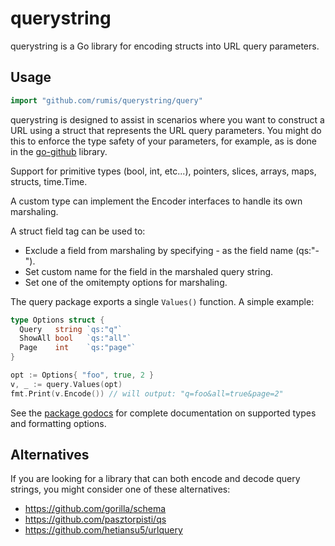 # querystring #

querystring is a Go library for encoding structs into URL query parameters.

## Usage ##

```go
import "github.com/rumis/querystring/query"
```

querystring is designed to assist in scenarios where you want to construct a
URL using a struct that represents the URL query parameters.  You might do this
to enforce the type safety of your parameters, for example, as is done in the
[go-github][] library.

Support for primitive types (bool, int, etc...), pointers, slices, arrays, maps, structs, time.Time.

A custom type can implement the Encoder interfaces to handle its own marshaling.

A struct field tag can be used to:
* Exclude a field from marshaling by specifying - as the field name (qs:"-").
* Set custom name for the field in the marshaled query string.
* Set one of the omitempty options for marshaling.

The query package exports a single `Values()` function.  A simple example:

```go
type Options struct {
  Query   string `qs:"q"`
  ShowAll bool   `qs:"all"`
  Page    int    `qs:"page"`
}

opt := Options{ "foo", true, 2 }
v, _ := query.Values(opt)
fmt.Print(v.Encode()) // will output: "q=foo&all=true&page=2"
```

See the [package godocs][] for complete documentation on supported types and
formatting options.

[go-github]: https://github.com/google/go-github/commit/994f6f8405f052a117d2d0b500054341048fbb08
[package godocs]: https://pkg.go.dev/github.com/rumis/querystring/query

## Alternatives ##

If you are looking for a library that can both encode and decode query strings,
you might consider one of these alternatives:

 - https://github.com/gorilla/schema
 - https://github.com/pasztorpisti/qs
 - https://github.com/hetiansu5/urlquery

